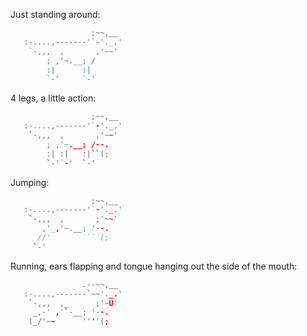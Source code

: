 Just standing around:
```js
                  ;~~,__
   :-....,-------'`-'._.'
    `-,,,  ,       ,'~~'
        ; ,'~.__; /
        :|      :|
        `-'     `-'
```

4 legs, a little action: 
```c
                  ;~~,__
   :-....,-------'`-'._.'
    `-,,,  ,       ,'~~'
        ; ,'~.__; /--.
        :| :|   :|``(;
        `-'`-'  `-'
```

Jumping:
```c
                  ;~~,__
   :-....,-------'`-'._.'
    `-,,,  ,       ;'~~'
       ,'_,'~.__; '--.
      //'       ````(;
     `-'
```

Running, ears flapping and tongue 
hanging out the side of the mouth:
```cpp
                .--~~,__
   :-....,-------`~~'._.'
    `-,,,  ,_      ;'~U'
     _,-' ,'`-__; '--.
    (_/'~~      ''''(;

```